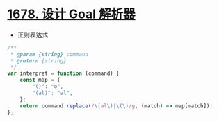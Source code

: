 
# [1678. 设计 Goal 解析器](https://leetcode-cn.com/problems/goal-parser-interpretation/)

* 正则表达式
```javascript
/**
 * @param {string} command
 * @return {string}
 */
var interpret = function (command) {
    const map = {
        "()": "o",
        "(al)": "al",
    };
    return command.replace(/\(al\)|\(\)/g, (match) => map[match]);
};
```
